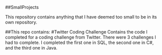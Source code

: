 ##SmallProjects

This repository contains anything that I have deemed too small to be in its own repository.

##This repo contains:
#Twitter Coding Challenge
Contains the code I completed for a coding challenge from Twitter. There were 3 challenges I had to complete. I completed the first one in SQL, the second one in C#, and the third one in Java.